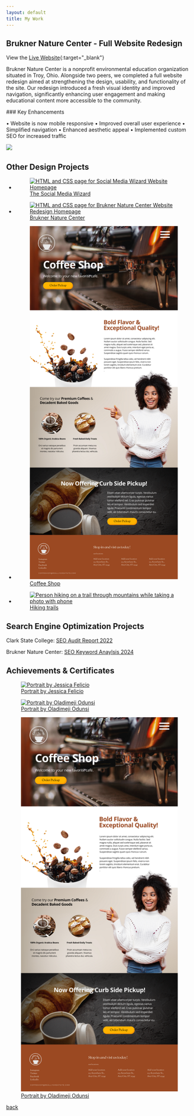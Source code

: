 ```yaml
---
layout: default
title: My Work
---
```


## Brukner Nature Center - Full Website Redesign
View the [Live Website](https://www.bruknernaturecenter.com/){:target="_blank"}

Brukner Nature Center is a nonprofit environmental education organization situated in Troy, Ohio. Alongside two peers, we completed a full website redesign aimed at strengthening the design, usability, and functionality of the site. Our redesign introduced a fresh visual identity and improved navigation, significantly enhancing user engagement and making educational content more accessible to the community.

<div id="floatdiv">
<div class="div1">
### Key Enhancements
	
•	Website is now mobile responsive
•	Improved overall user experience
•	Simplified navigation 
•	Enhanced aesthetic appeal
•	Implemented custom SEO for increased traffic
</div>

<div class="div2">
<img src="img/bruknerredesign/bruknerbirdvista.png">
</div>
</div>

## Other Design Projects
<div class="gallery-body">
<ul>
	<li>
		<a href="img/wizard.png" target="_blank">
			<figure>
				<img src='img/wizard.png' alt='HTML and CSS page for Social Media Wizard Website Homepage'>
				<figcaption>The Social Media Wizard</figcaption>
			</figure>
		</a>
	</li>
	<li>
		<a href="img/bruknerredesign2022.png" target="_blank">
			<figure>
				<img src='img/bruknerredesign2022.png' alt='HTML and CSS page for Brukner Nature Center Website Redesign Homepage'>
				<figcaption>Brukner Nature Center</figcaption>
			</figure>
		</a>
	</li>
	<li>
		<a href="img/coffeeshop.png" target="_blank">
			<figure>
				<img src='img/coffeeshop.png' alt='HTML and CSS page for a Coffee Shop Homepage'>
				<figcaption>Coffee Shop</figcaption>
			</figure>
		</a>
	</li>
	<li>
		<a href="">
			<figure>
				<img src='https://images.unsplash.com/photo-1568444438385-ece31a33ce78?crop=entropy&cs=tinysrgb&fit=max&fm=jpg&ixid=MnwxNDU4OXwwfDF8cmFuZG9tfHx8fHx8fHx8MTYzNDA1MjA5OA&ixlib=rb-1.2.1&q=80&w=400' alt='Person hiking on a trail through mountains while taking a photo with phone'>
				<figcaption>Hiking trails</figcaption>
			</figure>
		</a>
	</li>
</ul>
</div>

## Search Engine Optimization Projects
Clark State College: [SEO Audit Report 2022]()

Brukner Nature Center: [SEO Keyword Anaylsis 2024]()

## Achievements & Certificates

<div class="second-gallery">
		<a href="https://unsplash.com/@jeka_fe" target="_blank" class="gallery__link">
			<figure class="gallery__thumb">
				<img src="img/wizard.png" alt="Portrait by Jessica Felicio" class="gallery__image">
				<figcaption class="gallery__caption">Portrait by Jessica Felicio</figcaption>
			</figure>
		</a>

<a href="https://unsplash.com/@oladimeg" target="_blank" class="gallery__link">
			<figure class="gallery__thumb">
				<img src="img/bruknerredesign2022.png" alt="Portrait by Oladimeji Odunsi" class="gallery__image">
				<figcaption class="gallery__caption">Portrait by Oladimeji Odunsi</figcaption>
			</figure>
		</a>

<a href="https://unsplash.com/@oladimeg" target="_blank" class="gallery__link">
			<figure class="gallery__thumb">
				<img src="img/coffeeshop.png" alt="Portrait by Alex Perez" class="gallery__image">
				<figcaption class="gallery__caption">Portrait by Oladimeji Odunsi</figcaption>
			</figure>
		</a>
</div>

[back](./)
